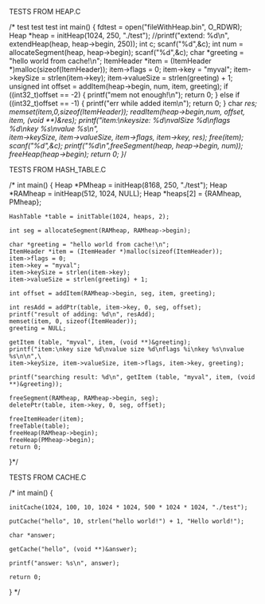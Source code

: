 TESTS FROM HEAP.C

/* test test test
int main() {
    fdtest = open("fileWithHeap.bin", O_RDWR);
    Heap *heap = initHeap(1024, 250, "./test");
    //printf("extend: %d\n", extendHeap(heap, heap->begin, 250));
    int c;
    scanf("%d",&c);
    int num = allocateSegment(heap, heap->begin);
    scanf("%d",&c);
    char *greeting = "hello world from cache!\n";
    ItemHeader *item = (ItemHeader *)malloc(sizeof(ItemHeader));
    item->flags = 0;
    item->key = "myval";
    item->keySize = strlen(item->key);
    item->valueSize = strlen(greeting) + 1; 
    unsigned int offset = addItem(heap->begin, num, item, greeting);
    if ((int32_t)offset == -2) {
        printf("mem not enough!\n");
        return 0;
    } else if ((int32_t)offset == -1) {
        printf("err while added item\n");
        return 0;
    }
    char *res;
    memset(item,0,sizeof(ItemHeader));
    readItem(heap->begin,num, offset, item, (void **)&res);
    printf("item:\nkeysize: %d\nvalSize %d\nflags %d\nkey %s\nvalue %s\n",\
    item->keySize, item->valueSize, item->flags, item->key, res);
    free(item);
    scanf("%d",&c);
    printf("%d\n",freeSegment(heap, heap->begin, num));
    freeHeap(heap->begin);
    return 0;
}*/



TESTS FROM HASH_TABLE.C


/*
int main() {
    Heap *PMheap = initHeap(8168, 250, "./test");
    Heap *RAMheap = initHeap(512, 1024, NULL);
    Heap *heaps[2] = {RAMheap, PMheap};


    HashTable *table = initTable(1024, heaps, 2);

    int seg = allocateSegment(RAMheap, RAMheap->begin);

    char *greeting = "hello world from cache!\n";
    ItemHeader *item = (ItemHeader *)malloc(sizeof(ItemHeader));
    item->flags = 0;
    item->key = "myval";
    item->keySize = strlen(item->key);
    item->valueSize = strlen(greeting) + 1;

    int offset = addItem(RAMheap->begin, seg, item, greeting);

    int resAdd = addPtr(table, item->key, 0, seg, offset);
    printf("result of adding: %d\n", resAdd);
    memset(item, 0, sizeof(ItemHeader));
    greeting = NULL;
    
    getItem (table, "myval", item, (void **)&greeting);
    printf("item:\nkey size %d\nvalue size %d\nflags %i\nkey %s\nvalue %s\n\n",\
    item->keySize, item->valueSize, item->flags, item->key, greeting);

    printf("searching result: %d\n", getItem (table, "myval", item, (void **)&greeting));

    freeSegment(RAMheap, RAMheap->begin, seg);
    deletePtr(table, item->key, 0, seg, offset);

    freeItemHeader(item);
    freeTable(table);
    freeHeap(RAMheap->begin);
    freeHeap(PMheap->begin);
    return 0;
}*/



TESTS FROM CACHE.C

/*
int main() {

    initCache(1024, 100, 10, 1024 * 1024, 500 * 1024 * 1024, "./test");

    putCache("hello", 10, strlen("hello world!") + 1, "Hello world!");

    char *answer;

    getCache("hello", (void **)&answer);

    printf("answer: %s\n", answer);

    return 0;
} */